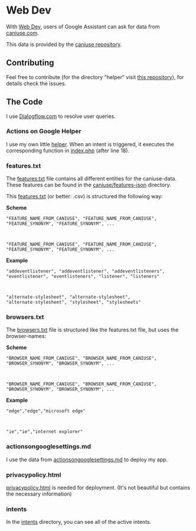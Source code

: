 # Web Dev
With [Web Dev](https://assistant.google.com/services/a/id/6e3b4b0d7d1aebde/), users of Google Assistant can ask for data from [caniuse.com](https://caniuse.com).

This data is provided by the [caniuse repository](https://github.com/Fyrd/caniuse).


## Contributing
Feel free to contribute (for the directory "helper" visit [this repository](https://github.com/richtepa/google_assistant-api.ai-php_helper)), for details check the issues.


## The Code
I use [Dialogflow.com](https://dialogflow.com) to resolve user queries.


### Actions on Google Helper
I use my own little [helper](https://github.com/richtepa/google_assistant-api.ai-php_helper). When an intent is triggered, it executes the corresponding function in [index.php](index.php) (after line 18).


### features.txt
The [features.txt](features.txt) file contains all different entities for the caniuse-data. These features can be found in the [caniuse/features-json](https://github.com/Fyrd/caniuse/tree/master/features-json) directory.

This [features.txt](features.txt) (or better: .csv) is structured the following way:

**Scheme**

<CODE>"FEATURE_NAME_FROM_CANIUSE", "FEATURE_NAME_FROM_CANIUSE", "FEATURE_SYNONYM", "FEATURE_SYNONYM", ...
  
"FEATURE_NAME_FROM_CANIUSE", "FEATURE_NAME_FROM_CANIUSE", "FEATURE_SYNONYM", "FEATURE_SYNONYM", ...</CODE>

**Example**

<CODE>"addeventlistener", "addeventlistener", "addeventlisteners", "eventlistener", "eventlisteners", "listener", "listeners"
  
"alternate-stylesheet", "alternate-stylesheet", "alternate-stylesheet", "stylesheet", "stylesheets"</CODE>


### browsers.txt

The [browsers.txt](browsers.txt) file is structured like the features.txt file, but uses the browser-names:

**Scheme**

<CODE>"BROWSER_NAME_FROM_CANIUSE", "BROWSER_NAME_FROM_CANIUSE", "BROWSER_SYNONYM", "BROWSER_SYNONYM", ...
  
"BROWSER_NAME_FROM_CANIUSE", "BROWSER_NAME_FROM_CANIUSE", "BROWSER_SYNONYM", "BROWSER_SYNONYM", ...</CODE>

**Example**

<CODE>"edge","edge","microsoft edge"
  
"ie","ie","internet explorer"</CODE>


### actionsongooglesettings.md
I use the data from [actionsongooglesettings.md](actionsongooglesettings.md) to deploy my app.


### privacypolicy.html
[privacypolicy.html](privacypolicy.html) is needed for deployment. (It's not beautiful but contains the necessary information)

### intents
In the [intents](intents) directory, you can see all of the active intents.
